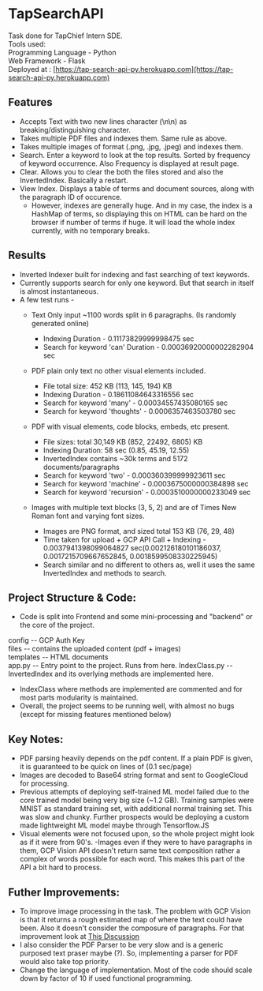 # TapSearchAPI

Task done for TapChief Intern SDE.  
Tools used:  
Programming Language - Python  
Web Framework - Flask  
Deployed at : [https://tap-search-api-py.herokuapp.com](https://tap-search-api-py.herokuapp.com)
  
## Features  
- Accepts Text with two new lines character (\n\n) as breaking/distinguishing character.
- Takes multiple PDF files and indexes them. Same rule as above.
- Takes multiple images of format (.png, .jpg, .jpeg) and indexes them.
- Search. Enter a keyword to look at the top results. Sorted by frequency of keyword occurrence. Also Frequency is displayed at result page.
- Clear. Allows you to clear the both the files stored and also the InvertedIndex. Basically a restart.
- View Index. Displays a table of terms and document sources, along with the paragraph ID of occurence.
    - However, indexes are generally huge. And in my case, the index is a HashMap of terms, so displaying this on HTML can be hard on the browser if number of terms if huge. It will load the whole index currently, with no temporary breaks.

## Results
- Inverted Indexer built for indexing and fast searching of text keywords.
- Currently supports search for only one keyword. But that search in itself is almost instantaneous.
- A few test runs - 
    * Text Only input ~1100 words split in 6 paragraphs. (Is randomly generated online)
        * Indexing Duration - 0.11173829999998475 sec
        * Search for keyword 'can' Duration - 0.00036920000002282904 sec  
        
    * PDF plain only text no other visual elements included.
        * File total size: 452 KB (113, 145, 194) KB
        * Indexing Duration - 0.18611084643316556 sec
        * Search for keyword 'many' - 0.00034557435080165 sec
        * Search for keyword 'thoughts' - 0.0006357463503780 sec  
        
    * PDF with visual elements, code blocks, embeds, etc present.
        * File  sizes: total 30,149 KB (852, 22492, 6805) KB
        * Indexing Duration: 58 sec (0.85, 45.19, 12.55)
        * InvertedIndex contains ~30k terms and 5172 documents/paragraphs
        * Search for keyword 'two' - 0.000360399999923611 sec
        * Search for keyword 'machine' - 0.0003675000000384898 sec
        * Search for keyword 'recursion' - 0.0003510000000233049 sec  
        
    * Images with multiple text blocks (3, 5, 2) and are of Times New Roman font and varying font sizes.
        * Images are PNG format, and sized total 153 KB (76, 29, 48)
        * Time taken for upload + GCP API Call + Indexing - 0.0037941398099064827 sec‬(0.002126180101186037, 0.0017215709667652845, 0.0018599508330225945)
        * Search similar and no different to others as, well it uses the same InvertedIndex and methods to search.  
          
## Project Structure & Code:
- Code is split into Frontend and some mini-processing and "backend" or the core of the project.   

config -- GCP Auth Key  
files -- contains the uploaded content (pdf + images)  
templates -- HTML documents  
app.py -- Entry point to the project. Runs from here.
IndexClass.py -- InvertedIndex and its overlying methods are implemented here.  

- IndexClass where methods are implemented are commented and for most parts modularity is maintained.
- Overall, the project seems to be running well, with almost no bugs (except for missing features mentioned below)

  
## Key Notes:
- PDF parsing heavily depends on the pdf content. If a plain PDF is given, it is guaranteed to be quick on lines of (0.1 sec/page)
- Images are decoded to Base64 string format and sent to GoogleCloud for processing. 
- Previous attempts of deploying self-trained ML model failed due to the core trained model being very big size (~1.2 GB). Training samples were MNIST as standard training set, with additional normal training set. This was slow and chunky. Further prospects would be deploying a custom made lightweight ML model maybe through Tensorflow.JS
- Visual elements were not focused upon, so the whole project might look as if it were from 90's.
-Images even if they were to have paragraphs in them, GCP Vision API doesn't return same text composition rather a complex of words possible for each word. This makes this part of the API a bit hard to process.
        
## Futher Improvements:
- To improve image processing in the task. The problem with GCP Vision is that it returns a rough estimated map of where the text could have been. Also it doesn't consider the composure of paragraphs. For that improvement look at [This Discussion](https://stackoverflow.com/questions/42325484/how-to-split-an-image-into-clean-paragraphs-in-python-opencv)
- I also consider the PDF Parser to be very slow and is a generic purposed text praser maybe (?). So, implementing a parser  for PDF would also take top priority.
- Change the language of implementation. Most of the code should scale down by factor of 10 if used functional programming.